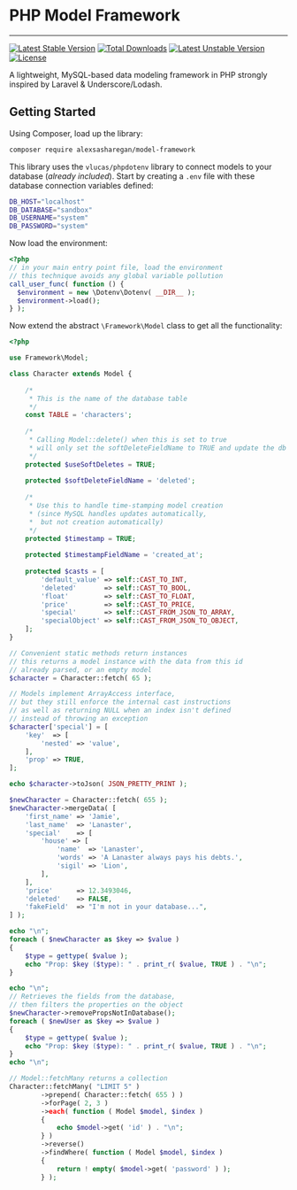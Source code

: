 # PHP Model Framework
---
[![Latest Stable Version](https://poser.pugx.org/alexsasharegan/model-framework/v/stable)](https://packagist.org/packages/alexsasharegan/model-framework)
[![Total Downloads](https://poser.pugx.org/alexsasharegan/model-framework/downloads)](https://packagist.org/packages/alexsasharegan/model-framework)
[![Latest Unstable Version](https://poser.pugx.org/alexsasharegan/model-framework/v/unstable)](https://packagist.org/packages/alexsasharegan/model-framework)
[![License](https://poser.pugx.org/alexsasharegan/model-framework/license)](https://packagist.org/packages/alexsasharegan/model-framework)

A lightweight, MySQL-based data modeling framework in PHP strongly inspired by Laravel & Underscore/Lodash.

## Getting Started
Using Composer, load up the library:
```bash
composer require alexsasharegan/model-framework
```

This library uses the `vlucas/phpdotenv` library to connect models to your database (_already included_).
Start by creating a `.env` file with these database connection variables defined:
```bash
DB_HOST="localhost"
DB_DATABASE="sandbox"
DB_USERNAME="system"
DB_PASSWORD="system"
```
Now load the environment:
```php
<?php
// in your main entry point file, load the environment
// this technique avoids any global variable pollution
call_user_func( function () {
  $environment = new \Dotenv\Dotenv( __DIR__ );
  $environment->load();
} );
```
Now extend the abstract `\Framework\Model` class to get all the functionality:
```php
<?php

use Framework\Model;

class Character extends Model {
	
	/*
	 * This is the name of the database table
	 */
	const TABLE = 'characters';
	
	/*
	 * Calling Model::delete() when this is set to true
	 * will only set the softDeleteFieldName to TRUE and update the db model
	 */
	protected $useSoftDeletes = TRUE;
	
	protected $softDeleteFieldName = 'deleted';
	
	/*
	 * Use this to handle time-stamping model creation
	 * (since MySQL handles updates automatically,
	 *  but not creation automatically)
	 */
	protected $timestamp = TRUE;
	
	protected $timestampFieldName = 'created_at';
	
	protected $casts = [
		'default_value' => self::CAST_TO_INT,
		'deleted'       => self::CAST_TO_BOOL,
		'float'         => self::CAST_TO_FLOAT,
		'price'         => self::CAST_TO_PRICE,
		'special'       => self::CAST_FROM_JSON_TO_ARRAY,
		'specialObject' => self::CAST_FROM_JSON_TO_OBJECT,
	];
}

// Convenient static methods return instances
// this returns a model instance with the data from this id
// already parsed, or an empty model
$character = Character::fetch( 65 );

// Models implement ArrayAccess interface,
// but they still enforce the internal cast instructions
// as well as returning NULL when an index isn't defined
// instead of throwing an exception
$character['special'] = [
	'key'  => [
		'nested' => 'value',
	],
	'prop' => TRUE,
];

echo $character->toJson( JSON_PRETTY_PRINT );

$newCharacter = Character::fetch( 655 );
$newCharacter->mergeData( [
	'first_name' => 'Jamie',
	'last_name'  => 'Lanaster',
	'special'    => [
		'house' => [
			'name'  => 'Lanaster',
			'words' => 'A Lanaster always pays his debts.',
			'sigil' => 'Lion',
		],
	],
	'price'      => 12.3493046,
	'deleted'    => FALSE,
	'fakeField'  => "I'm not in your database...",
] );

echo "\n";
foreach ( $newCharacter as $key => $value )
{
	$type = gettype( $value );
	echo "Prop: $key ($type): " . print_r( $value, TRUE ) . "\n";
}

echo "\n";
// Retrieves the fields from the database,
// then filters the properties on the object
$newCharacter->removePropsNotInDatabase();
foreach ( $newUser as $key => $value )
{
	$type = gettype( $value );
	echo "Prop: $key ($type): " . print_r( $value, TRUE ) . "\n";
}
echo "\n";

// Model::fetchMany returns a collection
Character::fetchMany( "LIMIT 5" )
	    ->prepend( Character::fetch( 655 ) )
		->forPage( 2, 3 )
		->each( function ( Model $model, $index )
		{
			echo $model->get( 'id' ) . "\n";
		} )
	    ->reverse()
	    ->findWhere( function ( Model $model, $index )
	    {
		    return ! empty( $model->get( 'password' ) );
	    } );
```